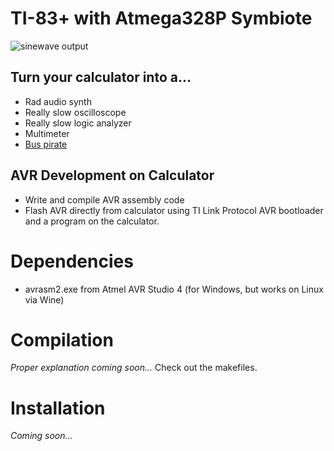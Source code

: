TI-83+ with Atmega328P Symbiote
===============================

![sinewave output](http://hackniac.com/images/calc_out/sine_out_sm.jpg)

Turn your calculator into a...
------------------------------

* Rad audio synth
* Really slow oscilloscope
* Really slow logic analyzer
* Multimeter
* [Bus pirate](http://dangerousprototypes.com/docs/Bus_Pirate)

AVR Development on Calculator
-----------------------------

* Write and compile AVR assembly code
* Flash AVR directly from calculator using TI Link Protocol AVR bootloader and a program on the calculator.

Dependencies
============

* avrasm2.exe from Atmel AVR Studio 4 (for Windows, but works on Linux via Wine)

Compilation
===========

_Proper explanation coming soon..._
Check out the makefiles.

Installation
============

_Coming soon..._
